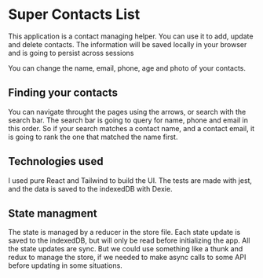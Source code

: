 # Super Contacts List

This application is a contact managing helper. You can use it to add, update and delete contacts.
The information will be saved locally in your browser and is going to persist across sessions

You can change the name, email, phone, age and photo of your contacts.

## Finding your contacts

You can navigate throught the pages using the arrows, or search with the search bar. The search bar is going to query for name, phone and email in this order. So if your search matches a contact name, and a contact email, it is going to rank the one that matched the name first.


## Technologies used

I used pure React and Tailwind to build the UI. The tests are made with jest, and the data is saved to the indexedDB with Dexie.

## State managment

The state is managed by a reducer in the store file. Each state update is saved to the indexedDB, but will only be read before initializing the app. All the state updates are sync. But we could use something like a thunk and redux to manage the store, if we needed to make async calls to some API before updating in some situations.

